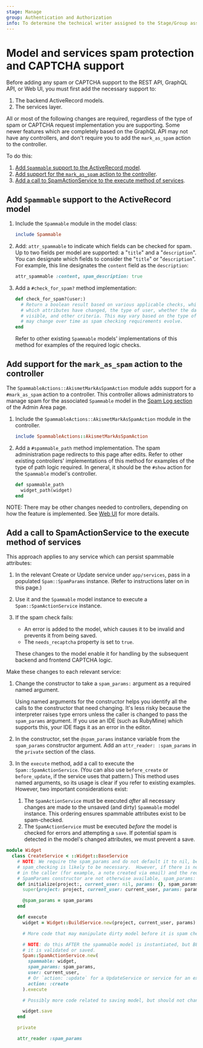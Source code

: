 ```yaml
---
stage: Manage
group: Authentication and Authorization
info: To determine the technical writer assigned to the Stage/Group associated with this page, see https://about.gitlab.com/handbook/product/ux/technical-writing/#assignments
---
```


# Model and services spam protection and CAPTCHA support

Before adding any spam or CAPTCHA support to the REST API, GraphQL API, or Web UI, you must
first add the necessary support to:

1. The backend ActiveRecord models.
1. The services layer.

All or most of the following changes are required, regardless of the type of spam or CAPTCHA request
implementation you are supporting. Some newer features which are completely based on the GraphQL API
may not have any controllers, and don't require you to add the `mark_as_spam` action to the controller.

To do this:

1. [Add `Spammable` support to the ActiveRecord model](#add-spammable-support-to-the-activerecord-model).
1. [Add support for the `mark_as_spam` action to the controller](#add-support-for-the-mark_as_spam-action-to-the-controller).
1. [Add a call to SpamActionService to the execute method of services](#add-a-call-to-spamactionservice-to-the-execute-method-of-services).

## Add `Spammable` support to the ActiveRecord model

1. Include the `Spammable` module in the model class:

   ```ruby
   include Spammable
   ```

1. Add: `attr_spammable` to indicate which fields can be checked for spam. Up to
   two fields per model are supported: a "`title`" and a "`description`". You can
   designate which fields to consider the "`title`" or "`description`". For example,
   this line designates the `content` field as the `description`:

    ```ruby
    attr_spammable :content, spam_description: true
    ```

1. Add a `#check_for_spam?` method implementation:

   ```ruby
   def check_for_spam?(user:)
     # Return a boolean result based on various applicable checks, which may include
     # which attributes have changed, the type of user, whether the data is publicly
     # visible, and other criteria. This may vary based on the type of model, and
     # may change over time as spam checking requirements evolve.
   end
   ```

   Refer to other existing `Spammable` models'
   implementations of this method for examples of the required logic checks.

## Add support for the `mark_as_spam` action to the controller

The `SpammableActions::AkismetMarkAsSpamAction` module adds support for a `#mark_as_spam` action
to a controller. This controller allows administrators to manage spam for the associated
`Spammable` model in the [Spam Log section](../../integration/akismet.md) of the Admin Area page.

1. Include the `SpammableActions::AkismetMarkAsSpamAction` module in the controller.

   ```ruby
   include SpammableActions::AkismetMarkAsSpamAction
   ```

1. Add a `#spammable_path` method implementation. The spam administration page redirects
   to this page after edits. Refer to other existing controllers' implementations
   of this method for examples of the type of path logic required. In general, it should
   be the `#show` action for the `Spammable` model's controller.

   ```ruby
   def spammable_path
     widget_path(widget)
   end
   ```

NOTE:
There may be other changes needed to controllers, depending on how the feature is
implemented. See [Web UI](web_ui.md) for more details.

## Add a call to SpamActionService to the execute method of services

This approach applies to any service which can persist spammable attributes:

1. In the relevant Create or Update service under `app/services`, pass in a populated
   `Spam::SpamParams` instance. (Refer to instructions later on in this page.)
1. Use it and the `Spammable` model instance to execute a `Spam::SpamActionService` instance.
1. If the spam check fails:
   - An error is added to the model, which causes it to be invalid and prevents it from being saved.
   - The `needs_recaptcha` property is set to `true`.

   These changes to the model enable it for handling by the subsequent backend and frontend CAPTCHA logic.

Make these changes to each relevant service:

1. Change the constructor to take a `spam_params:` argument as a required named argument.

   Using named arguments for the constructor helps you identify all the calls to
   the constructor that need changing. It's less risky because the interpreter raises
   type errors unless the caller is changed to pass the `spam_params` argument.
   If you use an IDE (such as RubyMine) which supports this, your
   IDE flags it as an error in the editor.

1. In the constructor, set the `@spam_params` instance variable from the `spam_params` constructor
   argument. Add an `attr_reader: :spam_params` in the `private` section of the class.

1. In the `execute` method, add a call to execute the `Spam::SpamActionService`.
   (You can also use `before_create` or `before_update`, if the service
   uses that pattern.) This method uses named arguments, so its usage is clear if
   you refer to existing examples. However, two important considerations exist:
   1. The `SpamActionService` must be executed _after_ all necessary changes are made to
      the unsaved (and dirty) `Spammable` model instance. This ordering ensures
      spammable attributes exist to be spam-checked.
   1. The `SpamActionService` must be executed _before_ the model is checked for errors and
      attempting a `save`. If potential spam is detected in the model's changed attributes, we must prevent a save.

```ruby
module Widget
  class CreateService < ::Widget::BaseService
    # NOTE: We require the spam_params and do not default it to nil, because
    # spam_checking is likely to be necessary.  However, if there is not a request available in scope
    # in the caller (for example, a note created via email) and the required arguments to the
    # SpamParams constructor are not otherwise available, spam_params: must be explicitly passed as nil.
    def initialize(project:, current_user: nil, params: {}, spam_params:)
      super(project: project, current_user: current_user, params: params)

      @spam_params = spam_params
    end

    def execute
      widget = Widget::BuildService.new(project, current_user, params).execute

      # More code that may manipulate dirty model before it is spam checked.

      # NOTE: do this AFTER the spammable model is instantiated, but BEFORE
      # it is validated or saved.
      Spam::SpamActionService.new(
        spammable: widget,
        spam_params: spam_params,
        user: current_user,
        # Or `action: :update` for a UpdateService or service for an existing model.
        action: :create
      ).execute

      # Possibly more code related to saving model, but should not change any attributes.

      widget.save
    end

    private

    attr_reader :spam_params
```
